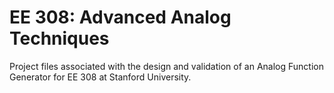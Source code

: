 # EE 308: Advanced Analog Techniques
Project files associated with the design and validation of an Analog Function Generator for EE 308 at Stanford University. 